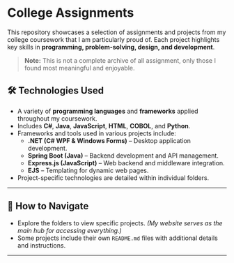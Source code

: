 # College Assignments

This repository showcases a selection of assignments and projects from my college coursework that I am particularly proud of. Each project highlights key skills in **programming, problem-solving, design, and development**.

> **Note:** This is not a complete archive of all assignment, only those I found most meaningful and enjoyable.

## 🛠 Technologies Used
- A variety of **programming languages** and **frameworks** applied throughout my coursework.
- Includes **C#**, **Java**, **JavaScript**, **HTML**, **COBOL**, and **Python**.
- Frameworks and tools used in various projects include:
  - **.NET (C# WPF & Windows Forms)** – Desktop application development.
  - **Spring Boot (Java)** – Backend development and API management.
  - **Express.js (JavaScript)** – Web backend and middleware integration.
  - **EJS** – Templating for dynamic web pages.
- Project-specific technologies are detailed within individual folders.
---

## 📂 How to Navigate
- Explore the folders to view specific projects. *(My website serves as the main hub for accessing everything.)*
- Some projects include their own `README.md` files with additional details and instructions.
---
